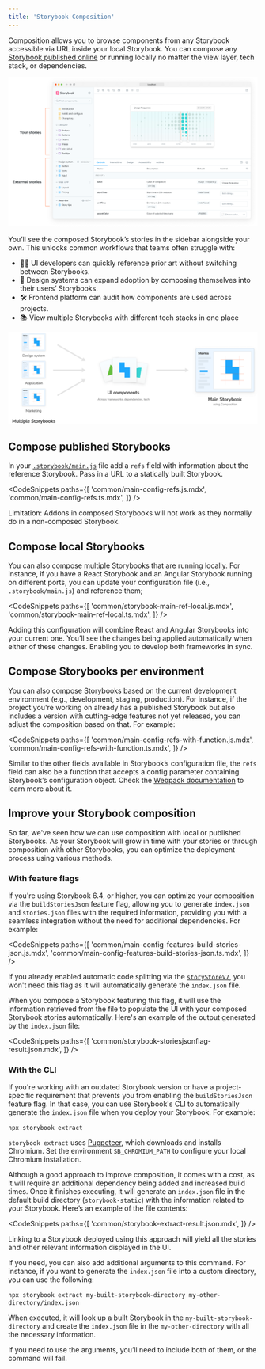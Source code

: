 ```yaml
---
title: 'Storybook Composition'
---
```


Composition allows you to browse components from any Storybook accessible via URL inside your local Storybook. You can compose any [Storybook published online](./publish-storybook.md) or running locally no matter the view layer, tech stack, or dependencies.

![Storybook reference external](./reference-external-storybooks-composition.png)

You’ll see the composed Storybook’s stories in the sidebar alongside your own. This unlocks common workflows that teams often struggle with:

- 👩‍💻 UI developers can quickly reference prior art without switching between Storybooks.
- 🎨 Design systems can expand adoption by composing themselves into their users’ Storybooks.
- 🛠 Frontend platform can audit how components are used across projects.
- 📚 View multiple Storybooks with different tech stacks in one place

![Storybook composition](./combine-storybooks.png)

## Compose published Storybooks

In your [`.storybook/main.js`](../configure/overview.md#configure-story-rendering) file add a `refs` field with information about the reference Storybook. Pass in a URL to a statically built Storybook.

<!-- prettier-ignore-start -->

<CodeSnippets
  paths={[
    'common/main-config-refs.js.mdx',
    'common/main-config-refs.ts.mdx',
  ]}
/>

<!-- prettier-ignore-end -->

<Callout variant="info" icon="💡">

Limitation: Addons in composed Storybooks will not work as they normally do in a non-composed Storybook.

</Callout>

## Compose local Storybooks

You can also compose multiple Storybooks that are running locally. For instance, if you have a React Storybook and an Angular Storybook running on different ports, you can update your configuration file (i.e., `.storybook/main.js`) and reference them;

<!-- prettier-ignore-start -->

<CodeSnippets
  paths={[
    'common/storybook-main-ref-local.js.mdx',
    'common/storybook-main-ref-local.ts.mdx',
  ]}
/>

<!-- prettier-ignore-end -->

Adding this configuration will combine React and Angular Storybooks into your current one. You’ll see the changes being applied automatically when either of these changes. Enabling you to develop both frameworks in sync.

## Compose Storybooks per environment

You can also compose Storybooks based on the current development environment (e.g., development, staging, production). For instance, if the project you're working on already has a published Storybook but also includes a version with cutting-edge features not yet released, you can adjust the composition based on that. For example:

<!-- prettier-ignore-start -->

<CodeSnippets
  paths={[
    'common/main-config-refs-with-function.js.mdx',
    'common/main-config-refs-with-function.ts.mdx',
  ]}
/>

<!-- prettier-ignore-end -->

<Callout variant="info" icon="💡">

Similar to the other fields available in Storybook’s configuration file, the `refs` field can also be a function that accepts a config parameter containing Storybook’s configuration object. Check the [Webpack documentation](../builders/webpack.md#override-the-default-configuration) to learn more about it.

</Callout>

## Improve your Storybook composition

So far, we've seen how we can use composition with local or published Storybooks. As your Storybook will grow in time with your stories or through composition with other Storybooks, you can optimize the deployment process using various methods.

### With feature flags

If you're using Storybook 6.4, or higher, you can optimize your composition via the `buildStoriesJson` feature flag, allowing you to generate `index.json` and `stories.json` files with the required information, providing you with a seamless integration without the need for additional dependencies. For example:

<!-- prettier-ignore-start -->

<CodeSnippets
  paths={[
    'common/main-config-features-build-stories-json.js.mdx',
    'common/main-config-features-build-stories-json.ts.mdx',
  ]}
/>

<!-- prettier-ignore-end -->

<Callout variant="info" icon="💡">

If you already enabled automatic code splitting via the [`storyStoreV7`](https://storybook.js.org/docs/builders/webpack#code-splitting), you won't need this flag as it will automatically generate the `index.json` file.

</Callout>

When you compose a Storybook featuring this flag, it will use the information retrieved from the file to populate the UI with your composed Storybook stories automatically. Here's an example of the output generated by the `index.json` file:

<!-- prettier-ignore-start -->

<CodeSnippets
  paths={[
    'common/storybook-storiesjsonflag-result.json.mdx',
  ]}
/>

<!-- prettier-ignore-end -->

### With the CLI

If you're working with an outdated Storybook version or have a project-specific requirement that prevents you from enabling the `buildStoriesJson` feature flag. In that case, you can use Storybook's CLI to automatically generate the `index.json` file when you deploy your Storybook. For example:

```shell
npx storybook extract
```

<Callout variant="info" icon="💡">

`storybook extract` uses [Puppeteer](https://www.npmjs.com/package/puppeteer), which downloads and installs Chromium. Set the environment `SB_CHROMIUM_PATH` to configure your local Chromium installation.

</Callout>

Although a good approach to improve composition, it comes with a cost, as it will require an additional dependency being added and increased build times. Once it finishes executing, it will generate an `index.json` file in the default build directory (`storybook-static`) with the information related to your Storybook. Here’s an example of the file contents:

<!-- prettier-ignore-start -->

<CodeSnippets
  paths={[
    'common/storybook-extract-result.json.mdx',
  ]}
/>

<!-- prettier-ignore-end -->

Linking to a Storybook deployed using this approach will yield all the stories and other relevant information displayed in the UI.

If you need, you can also add additional arguments to this command. For instance, if you want to generate the `index.json` file into a custom directory, you can use the following:

```shell
npx storybook extract my-built-storybook-directory my-other-directory/index.json
```

When executed, it will look up a built Storybook in the `my-built-storybook-directory` and create the `index.json` file in the `my-other-directory` with all the necessary information.

<Callout variant="info" icon="💡">

If you need to use the arguments, you’ll need to include both of them, or the command will fail.

</Callout>
